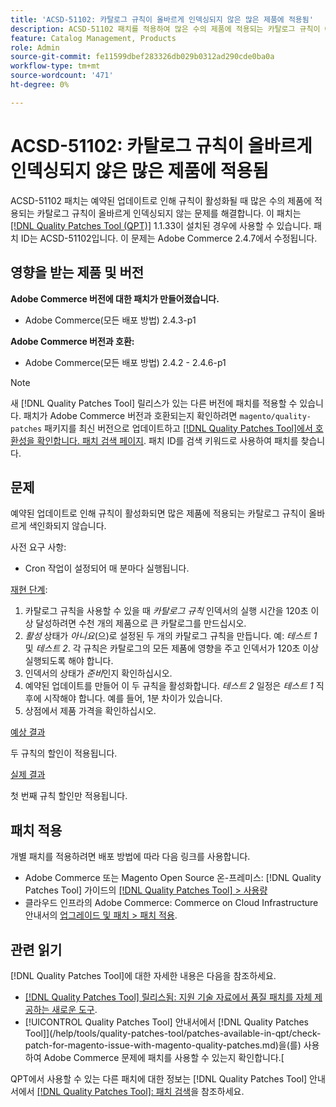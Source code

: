 ```yaml
---
title: 'ACSD-51102: 카탈로그 규칙이 올바르게 인덱싱되지 않은 많은 제품에 적용됨'
description: ACSD-51102 패치를 적용하여 많은 수의 제품에 적용되는 카탈로그 규칙이 예약된 업데이트에 의해 활성화될 때 올바르게 인덱싱되지 않는 Adobe Commerce 문제를 해결합니다.
feature: Catalog Management, Products
role: Admin
source-git-commit: fe11599dbef283326db029b0312ad290cde0ba0a
workflow-type: tm+mt
source-wordcount: '471'
ht-degree: 0%

---
```


# ACSD-51102: 카탈로그 규칙이 올바르게 인덱싱되지 않은 많은 제품에 적용됨

ACSD-51102 패치는 예약된 업데이트로 인해 규칙이 활성화될 때 많은 수의 제품에 적용되는 카탈로그 규칙이 올바르게 인덱싱되지 않는 문제를 해결합니다. 이 패치는 [[!DNL Quality Patches Tool (QPT)]](https://experienceleague.adobe.com/en/docs/commerce-knowledge-base/kb/announcements/commerce-announcements/magento-quality-patches-released-new-tool-to-self-serve-quality-patches) 1.1.33이 설치된 경우에 사용할 수 있습니다. 패치 ID는 ACSD-51102입니다. 이 문제는 Adobe Commerce 2.4.7에서 수정됩니다.

## 영향을 받는 제품 및 버전

**Adobe Commerce 버전에 대한 패치가 만들어졌습니다.**

* Adobe Commerce(모든 배포 방법) 2.4.3-p1

**Adobe Commerce 버전과 호환:**

* Adobe Commerce(모든 배포 방법) 2.4.2 - 2.4.6-p1

>[!NOTE]
>
>새 [!DNL Quality Patches Tool] 릴리스가 있는 다른 버전에 패치를 적용할 수 있습니다. 패치가 Adobe Commerce 버전과 호환되는지 확인하려면 `magento/quality-patches` 패키지를 최신 버전으로 업데이트하고 [[!DNL Quality Patches Tool]에서 호환성을 확인합니다. 패치 검색 페이지](https://experienceleague.adobe.com/tools/commerce-quality-patches/index.html). 패치 ID를 검색 키워드로 사용하여 패치를 찾습니다.

## 문제

예약된 업데이트로 인해 규칙이 활성화되면 많은 제품에 적용되는 카탈로그 규칙이 올바르게 색인화되지 않습니다.

사전 요구 사항:

* Cron 작업이 설정되어 매 분마다 실행됩니다.

<u>재현 단계</u>:

1. 카탈로그 규칙을 사용할 수 있을 때 *카탈로그 규칙* 인덱서의 실행 시간을 120초 이상 달성하려면 수천 개의 제품으로 큰 카탈로그를 만드십시오.
2. *활성* 상태가 *아니요*(으)로 설정된 두 개의 카탈로그 규칙을 만듭니다.  예: *테스트 1* 및 *테스트 2*. 각 규칙은 카탈로그의 모든 제품에 영향을 주고 인덱서가 120초 이상 실행되도록 해야 합니다.
3. 인덱서의 상태가 *준비*&#x200B;인지 확인하십시오.
4. 예약된 업데이트를 만들어 이 두 규칙을 활성화합니다. *테스트 2* 일정은 *테스트 1* 직후에 시작해야 합니다. 예를 들어, 1분 차이가 있습니다.
5. 상점에서 제품 가격을 확인하십시오.

<u>예상 결과</u>

두 규칙의 할인이 적용됩니다.

<u>실제 결과</u>

첫 번째 규칙 할인만 적용됩니다.

## 패치 적용

개별 패치를 적용하려면 배포 방법에 따라 다음 링크를 사용합니다.

* Adobe Commerce 또는 Magento Open Source 온-프레미스: [!DNL Quality Patches Tool] 가이드의 [[!DNL Quality Patches Tool] > 사용량](</help/tools/quality-patches-tool/usage.md>)
* 클라우드 인프라의 Adobe Commerce: Commerce on Cloud Infrastructure 안내서의 [업그레이드 및 패치 > 패치 적용](https://experienceleague.adobe.com/docs/commerce-cloud-service/user-guide/develop/upgrade/apply-patches.html).

## 관련 읽기

[!DNL Quality Patches Tool]에 대한 자세한 내용은 다음을 참조하세요.

* [[!DNL Quality Patches Tool] 릴리스됨: 지원 기술 자료에서 품질 패치를 자체 제공하는 새로운 도구](https://experienceleague.adobe.com/en/docs/commerce-knowledge-base/kb/announcements/commerce-announcements/magento-quality-patches-released-new-tool-to-self-serve-quality-patches).
* [!UICONTROL Quality Patches Tool] 안내서에서  [!DNL Quality Patches Tool]](/help/tools/quality-patches-tool/patches-available-in-qpt/check-patch-for-magento-issue-with-magento-quality-patches.md)을(를) 사용하여 Adobe Commerce 문제에 패치를 사용할 수 있는지 확인합니다.[


QPT에서 사용할 수 있는 다른 패치에 대한 정보는 [!DNL Quality Patches Tool] 안내서에서 [[!DNL Quality Patches Tool]: 패치 검색](<https://experienceleague.adobe.com/tools/commerce-quality-patches/index.html>)을 참조하세요.
